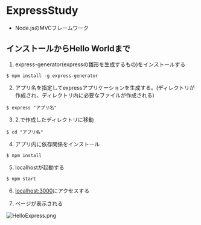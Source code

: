 # ExpressStudy
* Node.jsのMVCフレームワーク



## インストールからHello Worldまで

1. express-generator(expressの雛形を生成するもの)をインストールする
```shell
$ npm install -g express-generator
```


2. アプリ名を指定してexpressアプリケーションを生成する。(ディレクトリが作成され、ディレクトリ内に必要なファイルが作成される)
```
$ express "アプリ名"
```

3. 2.で作成したディレクトリに移動
```
$ cd "アプリ名"
```

4. アプリ内に依存関係をインストール
```
$ npm install
```

5. localhostが起動する
```
$ npm start
```

6. [localhost:3000](localhost:3000)にアクセスする

7. ページが表示される

![HelloExpress.png](a)
